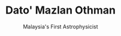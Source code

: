---
title: Dato' Mazlan Othman
name: Mazlan-Othman
subtitle: Malaysia's First Astrophysicist
layout: default
modal-id: 6
img: mazlan-othman.jpg
thumbnail: mazlan-othman.jpg
alt: Picture of Dato Mazlan Othman
topic: Science & Technology and The Future of Society
description: • Malaysia's First Astrophysicist<br>• Former Director of the United Nations Office for Outer Space Affairs<br>• 2009 President's Medal recipient from the Institute of Physics<br>Datuk Dr. Mazlan Othman is Malaysia’s first astrophysicist. She was the first woman to earn a Ph.D. in physics from University of Otago since the university was founded in 1869. She later returned to Malaysia and contributed in popularizing astronomy such as establishing university courses, laboratories for undergraduate and postgraduate training, the Malaysian Space Science Studies Division and many more. She served as the Director of the United Nations Office for Outer Space Affairs (UNOOSA) in Vienna from 1999 to 2002 and from 2007 to 2013. In July 2002, she returned to Malaysia to serve as the founding Director General of Angkasa, the Malaysia National Space Agency, where her work led to the launch of the first Malaysian astronaut, Sheikh Muszaphar Shukor. She is currently the Project Director of the Academy of Sciences Malaysia.
---